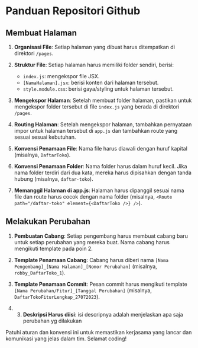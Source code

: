 # Panduan Repositori Github

## Membuat Halaman

1. **Organisasi File**: Setiap halaman yang dibuat harus ditempatkan di direktori `/pages`.

2. **Struktur File**: Setiap halaman harus memiliki folder sendiri, berisi:
   - `index.js`: mengekspor file JSX.
   - `[NamaHalaman].jsx`: berisi konten dari halaman tersebut.
   - `style.module.css`: berisi gaya/styling untuk halaman tersebut.

3. **Mengekspor Halaman**: Setelah membuat folder halaman, pastikan untuk mengekspor folder tersebut di file `index.js` yang berada di direktori `/pages`.

4. **Routing Halaman**: Setelah mengekspor halaman, tambahkan pernyataan impor untuk halaman tersebut di `app.js` dan tambahkan route yang sesuai sesuai kebutuhan.

5. **Konvensi Penamaan File**: Nama file harus diawali dengan huruf kapital (misalnya, `DaftarToko`).

6. **Konvensi Penamaan Folder**: Nama folder harus dalam huruf kecil. Jika nama folder terdiri dari dua kata, mereka harus dipisahkan dengan tanda hubung (misalnya, `daftar-toko`).

7. **Memanggil Halaman di app.js**: Halaman harus dipanggil sesuai nama file dan route harus cocok dengan nama folder (misalnya, `<Route path="/daftar-toko" element={<DaftarToko />} />`).

## Melakukan Perubahan

1. **Pembuatan Cabang**: Setiap pengembang harus membuat cabang baru untuk setiap perubahan yang mereka buat. Nama cabang harus mengikuti template pada poin 2.

2. **Template Penamaan Cabang**: Cabang harus diberi nama `[Nama Pengembang]_[Nama Halaman]_[Nomor Perubahan]` (misalnya, `robby_DaftarToko_1`).

3. **Template Penamaan Commit**: Pesan commit harus mengikuti template `[Nama Perubahan/Fitur]_[Tanggal Perubahan]` (misalnya, `DaftarTokoFiturLengkap_27072023`).

4. 3. **Deskripsi Harus diisi**: isi descripnya adalah menjelaskan apa saja perubahan yg dilakukan

Patuhi aturan dan konvensi ini untuk memastikan kerjasama yang lancar dan komunikasi yang jelas dalam tim. Selamat coding!
